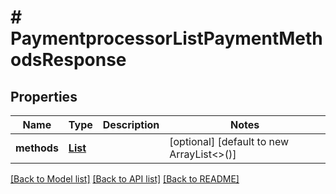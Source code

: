# # PaymentprocessorListPaymentMethodsResponse


## Properties 


Name | Type | Description | Notes
------------ | ------------- | ------------- | -------------
**methods**| [**List<PaymentprocessorPaymentMethod>**](PaymentprocessorPaymentMethod.md) |   | [optional] [default to new ArrayList<>()]


[[Back to Model list]](../../README.md#models) [[Back to API list]](../../README.md#endpoints) [[Back to README]](../../README.md)

